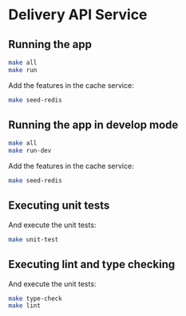 # Delivery API Service

## Running the app

```bash
make all
make run
```

Add the features in the cache service:
```bash
make seed-redis
```

## Running the app in develop mode

```bash
make all
make run-dev
```

Add the features in the cache service:
```bash
make seed-redis
```

## Executing unit tests

And execute the unit tests:
```bash
make unit-test
```

## Executing lint and type checking

And execute the unit tests:
```bash
make type-check
make lint
```